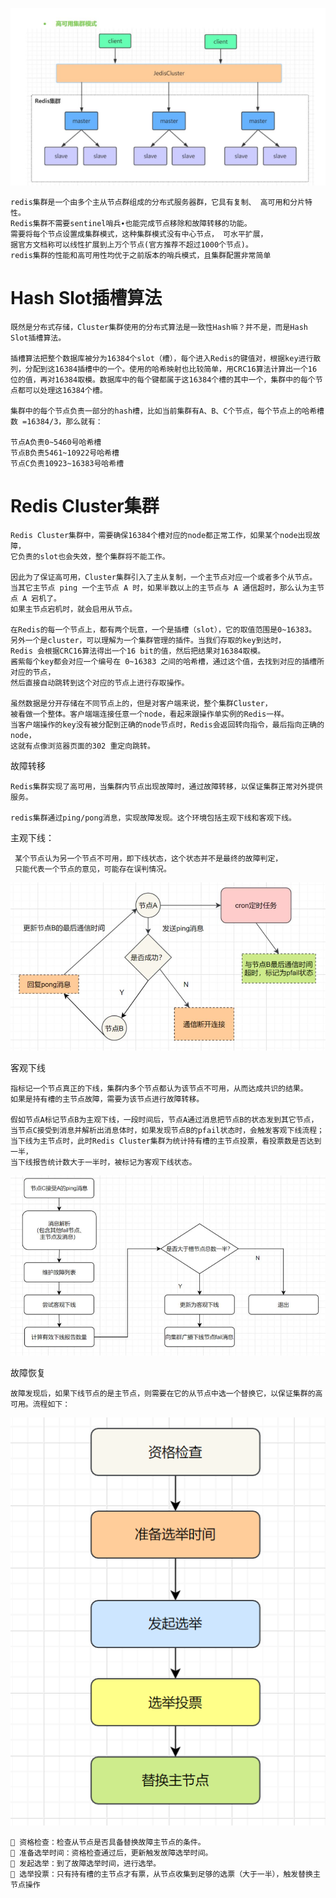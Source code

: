 ![图片](redis13.png)

    redis集群是一个由多个主从节点群组成的分布式服务器群，它具有复制、 高可用和分片特性。
    Redis集群不需要sentinel哨兵∙也能完成节点移除和故障转移的功能。
    需要将每个节点设置成集群模式，这种集群模式没有中心节点， 可水平扩展，
    据官方文档称可以线性扩展到上万个节点(官方推荐不超过1000个节点)。
    redis集群的性能和高可用性均优于之前版本的哨兵模式，且集群配置非常简单


# Hash Slot插槽算法
    既然是分布式存储，Cluster集群使用的分布式算法是一致性Hash嘛？并不是，而是Hash Slot插槽算法。
    
    插槽算法把整个数据库被分为16384个slot（槽），每个进入Redis的键值对，根据key进行散列，分配到这16384插槽中的一个。使用的哈希映射也比较简单，用CRC16算法计算出一个16 位的值，再对16384取模。数据库中的每个键都属于这16384个槽的其中一个，集群中的每个节点都可以处理这16384个槽。
    
    集群中的每个节点负责一部分的hash槽，比如当前集群有A、B、C个节点，每个节点上的哈希槽数 =16384/3，那么就有：
    
    节点A负责0~5460号哈希槽
    节点B负责5461~10922号哈希槽
    节点C负责10923~16383号哈希槽



# Redis Cluster集群

    Redis Cluster集群中，需要确保16384个槽对应的node都正常工作，如果某个node出现故障，
    它负责的slot也会失效，整个集群将不能工作。

    因此为了保证高可用，Cluster集群引入了主从复制，一个主节点对应一个或者多个从节点。
    当其它主节点 ping 一个主节点 A 时，如果半数以上的主节点与 A 通信超时，那么认为主节点 A 宕机了。
    如果主节点宕机时，就会启用从节点。

    在Redis的每一个节点上，都有两个玩意，一个是插槽（slot），它的取值范围是0~16383。
    另外一个是cluster，可以理解为一个集群管理的插件。当我们存取的key到达时，
    Redis 会根据CRC16算法得出一个16 bit的值，然后把结果对16384取模。
    酱紫每个key都会对应一个编号在 0~16383 之间的哈希槽，通过这个值，去找到对应的插槽所对应的节点，
    然后直接自动跳转到这个对应的节点上进行存取操作。

    虽然数据是分开存储在不同节点上的，但是对客户端来说，整个集群Cluster，
    被看做一个整体。客户端端连接任意一个node，看起来跟操作单实例的Redis一样。
    当客户端操作的key没有被分配到正确的node节点时，Redis会返回转向指令，最后指向正确的node，
    这就有点像浏览器页面的302 重定向跳转。

故障转移

    Redis集群实现了高可用，当集群内节点出现故障时，通过故障转移，以保证集群正常对外提供服务。
    
    redis集群通过ping/pong消息，实现故障发现。这个环境包括主观下线和客观下线。
    
主观下线：

     某个节点认为另一个节点不可用，即下线状态，这个状态并不是最终的故障判定，
     只能代表一个节点的意见，可能存在误判情况。

![图片](redis14.png)


客观下线

    指标记一个节点真正的下线，集群内多个节点都认为该节点不可用，从而达成共识的结果。
    如果是持有槽的主节点故障，需要为该节点进行故障转移。

    假如节点A标记节点B为主观下线，一段时间后，节点A通过消息把节点B的状态发到其它节点，
    当节点C接受到消息并解析出消息体时，如果发现节点B的pfail状态时，会触发客观下线流程；
    当下线为主节点时，此时Redis Cluster集群为统计持有槽的主节点投票，看投票数是否达到一半，
    当下线报告统计数大于一半时，被标记为客观下线状态。

![图片](redis15.png)

故障恢复

    故障发现后，如果下线节点的是主节点，则需要在它的从节点中选一个替换它，以保证集群的高可用。流程如下：

![图片](redis16.png)


    🚀 资格检查：检查从节点是否具备替换故障主节点的条件。
    🚀 准备选举时间：资格检查通过后，更新触发故障选举时间。
    🚀 发起选举：到了故障选举时间，进行选举。
    🚀 选举投票：只有持有槽的主节点才有票，从节点收集到足够的选票（大于一半），触发替换主节点操作
